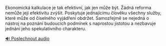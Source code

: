 
Ekonomická kalkulace je tak efektivní, jak jen může být. Žádná reforma nemůže její efektivitu zvýšit. Poskytuje jednajícímu člověku všechny služby, které může od číselného vyjádření obdržet. Samozřejmě se nejedná o nástroj na poznání budoucích podmínek s naprostou jistotou a nezbavuje jednání jeho spekulativního charakteru.

[🔊 Poslechnout audio](/data/7-paragraphs/audio/chapter_42/para_001-Ekonomick-kalkulace-je-tak-efektivn-jak-jen-m.mp3)
